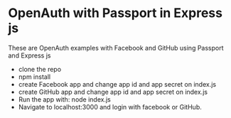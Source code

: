 # OpenAuth with Passport in Express js

These are OpenAuth examples with Facebook and GitHub using Passport and Express js

- clone the repo
- npm install
- create Facebook app and change app id and app secret on index.js
- create GitHub app and change app id and app secret on index.js
- Run the app with: node index.js
- Navigate to localhost:3000 and login with facebook or GitHub.